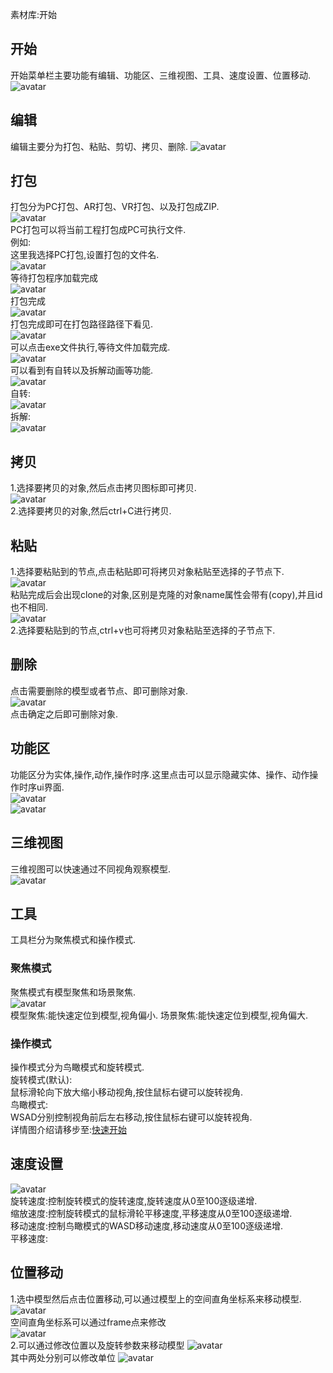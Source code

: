 [^^]:
素材库:开始
## 开始
开始菜单栏主要功能有编辑、功能区、三维视图、工具、速度设置、位置移动.
![avatar](../_images/开始/开始概述.png)
## 编辑
编辑主要分为打包、粘贴、剪切、拷贝、删除.
![avatar](../_images/开始/编辑/编辑.png)
## 打包
打包分为PC打包、AR打包、VR打包、以及打包成ZIP.  
![avatar](../_images/开始/编辑/打包图.png)  
PC打包可以将当前工程打包成PC可执行文件.  
例如:  
这里我选择PC打包,设置打包的文件名.  
![avatar](../_images/开始/编辑/pc打包.png)  
等待打包程序加载完成  
![avatar](../_images/开始/编辑/等待打包完成.png)  
打包完成  
![avatar](../_images/开始/编辑/打包完成.png)  
打包完成即可在打包路径路径下看见.  
![avatar](../_images/开始/编辑/打包完成exe图.png)  
可以点击exe文件执行,等待文件加载完成.  
![avatar](../_images/开始/编辑/load图.png)  
可以看到有自转以及拆解动画等功能.  
![avatar](../_images/开始/编辑/打包可执行菜单.png)  
自转:  
![avatar](../_images/开始/编辑/自转.gif)  
拆解:  
![avatar](../_images/开始/编辑/拆解.png)
## 拷贝
1.选择要拷贝的对象,然后点击拷贝图标即可拷贝.  
![avatar](../_images/开始/编辑/拷贝logo.png)  
2.选择要拷贝的对象,然后ctrl+C进行拷贝.  
## 粘贴
1.选择要粘贴到的节点,点击粘贴即可将拷贝对象粘贴至选择的子节点下.   
![avatar](../_images/开始/编辑/粘贴logo.png)  
粘贴完成后会出现clone的对象,区别是克隆的对象name属性会带有(copy),并且id也不相同.    
![avatar](../_images/开始/编辑/clone对象.png)  
2.选择要粘贴到的节点,ctrl+v也可将拷贝对象粘贴至选择的子节点下.  
## 删除
点击需要删除的模型或者节点、即可删除对象.  
![avatar](../_images/开始/编辑/删除.png)  
点击确定之后即可删除对象.  
## 功能区
功能区分为实体,操作,动作,操作时序.这里点击可以显示隐藏实体、操作、动作操作时序ui界面.  
![avatar](../_images/开始/功能区/功能区.png)  
![avatar](../_images/开始/功能区/功能区演示.gif)  
## 三维视图
三维视图可以快速通过不同视角观察模型.  
![avatar](../_images/开始/三维视图/三维模型.gif)  
## 工具
工具栏分为聚焦模式和操作模式.  
### 聚焦模式
聚焦模式有模型聚焦和场景聚焦.  
![avatar](../_images/开始/工具/工具.png)   
模型聚焦:能快速定位到模型,视角偏小.
场景聚焦:能快速定位到模型,视角偏大.
### 操作模式
操作模式分为鸟瞰模式和旋转模式.  
旋转模式(默认):  
鼠标滑轮向下放大缩小移动视角,按住鼠标右键可以旋转视角.  
鸟瞰模式:   
WSAD分别控制视角前后左右移动,按住鼠标右键可以旋转视角.  
详情图介绍请移步至:[快速开始](入门/快速开始.md)
## 速度设置
![avatar](../_images/开始/速度设置/速度设置.png)  
旋转速度:控制旋转模式的旋转速度,旋转速度从0至100逐级递增.  
缩放速度:控制旋转模式的鼠标滑轮平移速度,平移速度从0至100逐级递增.  
移动速度:控制鸟瞰模式的WASD移动速度,移动速度从0至100逐级递增.  
平移速度:
## 位置移动
1.选中模型然后点击位置移动,可以通过模型上的空间直角坐标系来移动模型.  
![avatar](../_images/开始/位置移动/坐标.png)   
空间直角坐标系可以通过frame点来修改  
![avatar](../_images/开始/位置移动/位置移动.png)   
2.可以通过修改位置以及旋转参数来移动模型
![avatar](../_images/开始/位置移动/位置移动空间直角坐标系和旋转.png)   
其中两处分别可以修改单位
![avatar](../_images/开始/位置移动/单位参数.png)   








